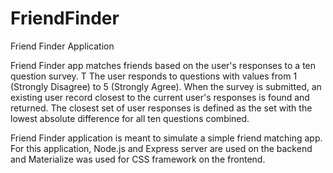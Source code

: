 # FriendFinder

Friend Finder Application

Friend Finder app matches friends based on the user's responses to a ten question survey. T
The user responds to questions with values from 1 (Strongly Disagree) to 5 (Strongly Agree). When the survey is submitted, an existing user record closest to the current user's responses is found and returned. The closest set of user responses is defined as the set with the lowest absolute difference for all ten questions combined.

Friend Finder application is meant to simulate a simple friend matching app. For this application, Node.js and Express server are used on the backend and Materialize was used for CSS framework on the frontend.

